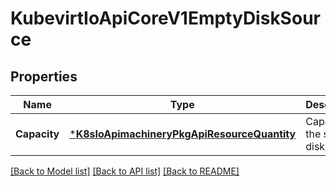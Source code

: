 # KubevirtIoApiCoreV1EmptyDiskSource

## Properties
Name | Type | Description | Notes
------------ | ------------- | ------------- | -------------
**Capacity** | [***K8sIoApimachineryPkgApiResourceQuantity**](k8s.io.apimachinery.pkg.api.resource.Quantity.md) | Capacity of the sparse disk. | [default to null]

[[Back to Model list]](../README.md#documentation-for-models) [[Back to API list]](../README.md#documentation-for-api-endpoints) [[Back to README]](../README.md)


